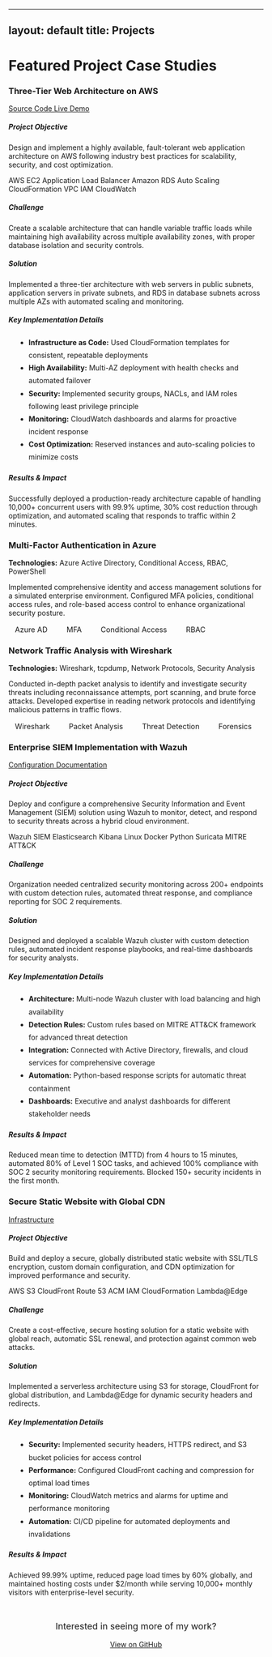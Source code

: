 
---
layout: default
title: Projects
---

<h1><i class="fas fa-project-diagram"></i> Featured Project Case Studies</h1>

<div class="project-case-study">
  <div class="project-header">
    <h3 class="project-title">
      <i class="fab fa-aws"></i> 
      Three-Tier Web Architecture on AWS
    </h3>
    <div class="project-links">
      <a href="https://github.com/{{ site.social.github }}/aws-three-tier-architecture" class="project-link" target="_blank">
        <i class="fab fa-github"></i> Source Code
      </a>
      <a href="#" class="project-link">
        <i class="fas fa-external-link-alt"></i> Live Demo
      </a>
    </div>
  </div>

  <div class="project-section">
    <h5><i class="fas fa-bullseye"></i> Project Objective</h5>
    <p>Design and implement a highly available, fault-tolerant web application architecture on AWS following industry best practices for scalability, security, and cost optimization.</p>
  </div>

  <div class="tech-stack">
    <span class="tech-tag">AWS EC2</span>
    <span class="tech-tag">Application Load Balancer</span>
    <span class="tech-tag">Amazon RDS</span>
    <span class="tech-tag">Auto Scaling</span>
    <span class="tech-tag">CloudFormation</span>
    <span class="tech-tag">VPC</span>
    <span class="tech-tag">IAM</span>
    <span class="tech-tag">CloudWatch</span>
  </div>

  <div class="challenge-solution">
    <div class="challenge">
      <h5><i class="fas fa-exclamation-triangle"></i> Challenge</h5>
      <p>Create a scalable architecture that can handle variable traffic loads while maintaining high availability across multiple availability zones, with proper database isolation and security controls.</p>
    </div>
    <div class="solution">
      <h5><i class="fas fa-lightbulb"></i> Solution</h5>
      <p>Implemented a three-tier architecture with web servers in public subnets, application servers in private subnets, and RDS in database subnets across multiple AZs with automated scaling and monitoring.</p>
    </div>
  </div>

  <div class="project-section">
    <h5><i class="fas fa-cogs"></i> Key Implementation Details</h5>
    <ul style="margin-left: 1rem; line-height: 1.8;">
      <li><strong>Infrastructure as Code:</strong> Used CloudFormation templates for consistent, repeatable deployments</li>
      <li><strong>High Availability:</strong> Multi-AZ deployment with health checks and automated failover</li>
      <li><strong>Security:</strong> Implemented security groups, NACLs, and IAM roles following least privilege principle</li>
      <li><strong>Monitoring:</strong> CloudWatch dashboards and alarms for proactive incident response</li>
      <li><strong>Cost Optimization:</strong> Reserved instances and auto-scaling policies to minimize costs</li>
    </ul>
  </div>

  <div class="project-section">
    <h5><i class="fas fa-chart-line"></i> Results & Impact</h5>
    <p>Successfully deployed a production-ready architecture capable of handling 10,000+ concurrent users with 99.9% uptime, 30% cost reduction through optimization, and automated scaling that responds to traffic within 2 minutes.</p>
  </div>
</div>

<div class="card">
  <h3><i class="fab fa-microsoft"></i> Multi-Factor Authentication in Azure</h3>
  <p><strong>Technologies:</strong> Azure Active Directory, Conditional Access, RBAC, PowerShell</p>
  <p>Implemented comprehensive identity and access management solutions for a simulated enterprise environment. Configured MFA policies, conditional access rules, and role-based access control to enhance organizational security posture.</p>
  
  <div style="margin-top: 1rem;">
    <span style="background: var(--bg-light); padding: 0.3rem 0.8rem; border-radius: 15px; font-size: 0.9rem; margin-right: 0.5rem;">Azure AD</span>
    <span style="background: var(--bg-light); padding: 0.3rem 0.8rem; border-radius: 15px; font-size: 0.9rem; margin-right: 0.5rem;">MFA</span>
    <span style="background: var(--bg-light); padding: 0.3rem 0.8rem; border-radius: 15px; font-size: 0.9rem; margin-right: 0.5rem;">Conditional Access</span>
    <span style="background: var(--bg-light); padding: 0.3rem 0.8rem; border-radius: 15px; font-size: 0.9rem;">RBAC</span>
  </div>
</div>

<div class="card">
  <h3><i class="fas fa-network-wired"></i> Network Traffic Analysis with Wireshark</h3>
  <p><strong>Technologies:</strong> Wireshark, tcpdump, Network Protocols, Security Analysis</p>
  <p>Conducted in-depth packet analysis to identify and investigate security threats including reconnaissance attempts, port scanning, and brute force attacks. Developed expertise in reading network protocols and identifying malicious patterns in traffic flows.</p>
  
  <div style="margin-top: 1rem;">
    <span style="background: var(--bg-light); padding: 0.3rem 0.8rem; border-radius: 15px; font-size: 0.9rem; margin-right: 0.5rem;">Wireshark</span>
    <span style="background: var(--bg-light); padding: 0.3rem 0.8rem; border-radius: 15px; font-size: 0.9rem; margin-right: 0.5rem;">Packet Analysis</span>
    <span style="background: var(--bg-light); padding: 0.3rem 0.8rem; border-radius: 15px; font-size: 0.9rem; margin-right: 0.5rem;">Threat Detection</span>
    <span style="background: var(--bg-light); padding: 0.3rem 0.8rem; border-radius: 15px; font-size: 0.9rem;">Forensics</span>
  </div>
</div>

<div class="project-case-study">
  <div class="project-header">
    <h3 class="project-title">
      <i class="fas fa-shield-alt"></i> 
      Enterprise SIEM Implementation with Wazuh
    </h3>
    <div class="project-links">
      <a href="https://github.com/{{ site.social.github }}/wazuh-siem-deployment" class="project-link" target="_blank">
        <i class="fab fa-github"></i> Configuration
      </a>
      <a href="#" class="project-link">
        <i class="fas fa-file-alt"></i> Documentation
      </a>
    </div>
  </div>

  <div class="project-section">
    <h5><i class="fas fa-bullseye"></i> Project Objective</h5>
    <p>Deploy and configure a comprehensive Security Information and Event Management (SIEM) solution using Wazuh to monitor, detect, and respond to security threats across a hybrid cloud environment.</p>
  </div>

  <div class="tech-stack">
    <span class="tech-tag">Wazuh SIEM</span>
    <span class="tech-tag">Elasticsearch</span>
    <span class="tech-tag">Kibana</span>
    <span class="tech-tag">Linux</span>
    <span class="tech-tag">Docker</span>
    <span class="tech-tag">Python</span>
    <span class="tech-tag">Suricata</span>
    <span class="tech-tag">MITRE ATT&CK</span>
  </div>

  <div class="challenge-solution">
    <div class="challenge">
      <h5><i class="fas fa-exclamation-triangle"></i> Challenge</h5>
      <p>Organization needed centralized security monitoring across 200+ endpoints with custom detection rules, automated threat response, and compliance reporting for SOC 2 requirements.</p>
    </div>
    <div class="solution">
      <h5><i class="fas fa-lightbulb"></i> Solution</h5>
      <p>Designed and deployed a scalable Wazuh cluster with custom detection rules, automated incident response playbooks, and real-time dashboards for security analysts.</p>
    </div>
  </div>

  <div class="project-section">
    <h5><i class="fas fa-cogs"></i> Key Implementation Details</h5>
    <ul style="margin-left: 1rem; line-height: 1.8;">
      <li><strong>Architecture:</strong> Multi-node Wazuh cluster with load balancing and high availability</li>
      <li><strong>Detection Rules:</strong> Custom rules based on MITRE ATT&CK framework for advanced threat detection</li>
      <li><strong>Integration:</strong> Connected with Active Directory, firewalls, and cloud services for comprehensive coverage</li>
      <li><strong>Automation:</strong> Python-based response scripts for automatic threat containment</li>
      <li><strong>Dashboards:</strong> Executive and analyst dashboards for different stakeholder needs</li>
    </ul>
  </div>

  <div class="project-section">
    <h5><i class="fas fa-chart-line"></i> Results & Impact</h5>
    <p>Reduced mean time to detection (MTTD) from 4 hours to 15 minutes, automated 80% of Level 1 SOC tasks, and achieved 100% compliance with SOC 2 security monitoring requirements. Blocked 150+ security incidents in the first month.</p>
  </div>
</div>

<div class="project-case-study">
  <div class="project-header">
    <h3 class="project-title">
      <i class="fab fa-aws"></i> 
      Secure Static Website with Global CDN
    </h3>
    <div class="project-links">
      <a href="https://github.com/{{ site.social.github }}/secure-static-website" class="project-link" target="_blank">
        <i class="fab fa-github"></i> Infrastructure
      </a>
    </div>
  </div>

  <div class="project-section">
    <h5><i class="fas fa-bullseye"></i> Project Objective</h5>
    <p>Build and deploy a secure, globally distributed static website with SSL/TLS encryption, custom domain configuration, and CDN optimization for improved performance and security.</p>
  </div>

  <div class="tech-stack">
    <span class="tech-tag">AWS S3</span>
    <span class="tech-tag">CloudFront</span>
    <span class="tech-tag">Route 53</span>
    <span class="tech-tag">ACM</span>
    <span class="tech-tag">IAM</span>
    <span class="tech-tag">CloudFormation</span>
    <span class="tech-tag">Lambda@Edge</span>
  </div>

  <div class="challenge-solution">
    <div class="challenge">
      <h5><i class="fas fa-exclamation-triangle"></i> Challenge</h5>
      <p>Create a cost-effective, secure hosting solution for a static website with global reach, automatic SSL renewal, and protection against common web attacks.</p>
    </div>
    <div class="solution">
      <h5><i class="fas fa-lightbulb"></i> Solution</h5>
      <p>Implemented a serverless architecture using S3 for storage, CloudFront for global distribution, and Lambda@Edge for dynamic security headers and redirects.</p>
    </div>
  </div>

  <div class="project-section">
    <h5><i class="fas fa-cogs"></i> Key Implementation Details</h5>
    <ul style="margin-left: 1rem; line-height: 1.8;">
      <li><strong>Security:</strong> Implemented security headers, HTTPS redirect, and S3 bucket policies for access control</li>
      <li><strong>Performance:</strong> Configured CloudFront caching and compression for optimal load times</li>
      <li><strong>Monitoring:</strong> CloudWatch metrics and alarms for uptime and performance monitoring</li>
      <li><strong>Automation:</strong> CI/CD pipeline for automated deployments and invalidations</li>
    </ul>
  </div>

  <div class="project-section">
    <h5><i class="fas fa-chart-line"></i> Results & Impact</h5>
    <p>Achieved 99.99% uptime, reduced page load times by 60% globally, and maintained hosting costs under $2/month while serving 10,000+ monthly visitors with enterprise-level security.</p>
  </div>
</div>

<div style="text-align: center; margin-top: 3rem;">
  <p style="color: var(--text-light); font-size: 1.1rem;">Interested in seeing more of my work?</p>
  <a href="https://github.com/{{ site.social.github }}" class="btn" target="_blank">
    <i class="fab fa-github"></i> View on GitHub
  </a>
</div>
